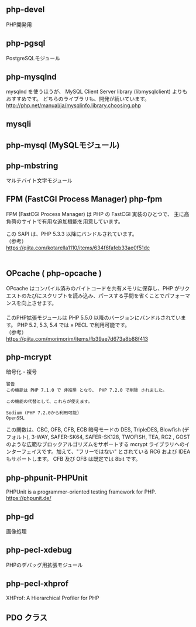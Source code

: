 ## php-devel
PHP開発用


## php-pgsql
PostgreSQLモジュール


## php-mysqlnd
mysqlnd を使うほうが、 MySQL Client Server library (libmysqlclient) よりもおすすめです。 どちらのライブラリも、開発が続いています。  
<http://php.net/manual/ja/mysqlinfo.library.choosing.php>  


## mysqli

## php-mysql (MySQLモジュール)

## php-mbstring
マルチバイト文字モジュール


## FPM (FastCGI Process Manager)  php-fpm
FPM (FastCGI Process Manager) は PHP の FastCGI 実装のひとつで、 主に高負荷のサイトで有用な追加機能を用意しています。  
  
この SAPI は、PHP 5.3.3 以降にバンドルされています。
　  
（参考）  
<https://qiita.com/kotarella1110/items/634f6fafeb33ae0f51dc>  
　   

## OPcache ( php-opcache )
OPcache はコンパイル済みのバイトコードを共有メモリに保存し、PHP がリクエストのたびにスクリプトを読み込み、パースする手間を省くことでパフォーマンスを向上させます。  
　  
このPHP拡張モジュールは PHP 5.5.0 以降のバージョンにバンドルされています。 PHP 5.2, 5.3, 5.4 では » PECL で利用可能です。
　  
（参考）  
<https://qiita.com/morimorim/items/fb39ae7d673a8b88f413>  


## php-mcrypt
暗号化・複号
```
警告
この機能は PHP 7.1.0 で 非推奨 となり、 PHP 7.2.0 で削除 されました。

この機能の代替として、これらが使えます。

Sodium (PHP 7.2.0から利用可能)
OpenSSL
```
この関数は、CBC, OFB, CFB, ECB 暗号モードの DES, TripleDES, Blowfish (デフォルト), 3-WAY, SAFER-SK64, SAFER-SK128, TWOFISH, TEA, RC2 , GOST のような広範なブロックアルゴリズムをサポートする mcrypt ライブラリへのインターフェイスです。加えて、"フリーではない" とされている RC6 および IDEA もサポートします。 CFB 及び OFB は既定では 8bit です。


## php-phpunit-PHPUnit
PHPUnit is a programmer-oriented testing framework for PHP.  
<https://phpunit.de/>  


## php-gd
画像処理


## php-pecl-xdebug
PHPのデバッグ用拡張モジュール


## php-pecl-xhprof
XHProf: A Hierarchical Profiler for PHP



## PDO クラス
